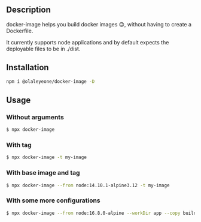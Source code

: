 ## Description
docker-image helps you build docker images 😉, without having to create a Dockerfile.

It currently supports node applications and by default expects the deployable files to be in ./dist.

## Installation

```bash
npm i @olaleyeone/docker-image -D
```

## Usage

### Without arguments

```bash
$ npx docker-image
```

### With tag

```bash
$ npx docker-image -t my-image
```

### With base image and tag

```bash
$ npx docker-image --from node:14.10.1-alpine3.12 -t my-image
```

### With some more configurations

```bash
$ npx docker-image --from node:16.8.0-alpine --workDir app --copy build:app --script main.js
```
